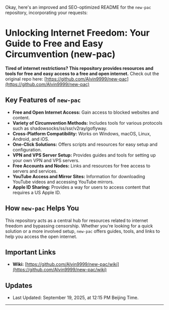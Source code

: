 Okay, here's an improved and SEO-optimized README for the `new-pac` repository, incorporating your requests:

# **Unlocking Internet Freedom: Your Guide to Free and Easy Circumvention (new-pac)**

**Tired of internet restrictions? This repository provides resources and tools for free and easy access to a free and open internet.**  Check out the original repo here: [https://github.com/Alvin9999/new-pac](https://github.com/Alvin9999/new-pac)

## **Key Features of `new-pac`**

*   **Free and Open Internet Access:** Gain access to blocked websites and content.
*   **Variety of Circumvention Methods:** Includes tools for various protocols such as shadowsocks/ss/ssr/v2ray/goflyway.
*   **Cross-Platform Compatibility:** Works on Windows, macOS, Linux, Android, and iOS.
*   **One-Click Solutions:** Offers scripts and resources for easy setup and configuration.
*   **VPN and VPS Server Setup:** Provides guides and tools for setting up your own VPN and VPS servers.
*   **Free Accounts and Nodes:** Links and resources for free access to servers and services.
*   **YouTube Access and Mirror Sites:** Information for downloading YouTube videos and accessing YouTube mirrors.
*   **Apple ID Sharing:** Provides a way for users to access content that requires a US Apple ID.

## **How `new-pac` Helps You**

This repository acts as a central hub for resources related to internet freedom and bypassing censorship. Whether you're looking for a quick solution or a more involved setup, `new-pac` offers guides, tools, and links to help you access the open internet.

## **Important Links**

*   **Wiki:** [https://github.com/Alvin9999/new-pac/wiki](https://github.com/Alvin9999/new-pac/wiki)

## **Updates**

*   Last Updated: September 19, 2025, at 12:15 PM Beijing Time.

---
